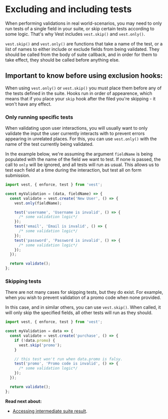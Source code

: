 # Excluding and including tests

When performing validations in real world-scenarios, you may need to only run tests of a single field in your suite, or skip certain tests according to some logic. That's why Vest includes `vest.skip()` and `vest.only()`.

`vest.skip()` and `vest.only()` are functions that take a name of the test, or a list of names to either include or exclude fields from being validated. They should be called from the body of suite callback, and in order for them to take effect, they should be called before anything else.

## Important to know before using exclusion hooks:

When using `vest.only()` or `vest.skip()` you must place them before any of the tests defined in the suite. Hooks run in order of appearence, which means that if you place your `skip` hook after the filed you're skipping - it won't have any effect.

### Only running specific tests

When validating upon user interactions, you will usually want to only validate the input the user currently interacts with to prevent errors appearing in unrelated places. For this, you can use `vest.only()` with the name of the test currently being validated.

In the example below, we're assuming the argument `fieldName` is being populated with the name of the field we want to test. If none is passed, the call to `only` will be ignored, and all tests will run as usual. This allows us to test each field at a time during the interaction, but test all on form submission.

```js
import vest, { enforce, test } from 'vest';

const myValidation = (data, fieldName) => {
  const validate = vest.create('New User', () => {
    vest.only(fieldName);

    test('username', 'Username is invalid', () => {
      /* some validation logic*/
    });
    test('email', 'Email is invalid', () => {
      /* some validation logic*/
    });
    test('password', 'Password is invalid', () => {
      /* some validation logic*/
    });
  });

  return validate();
};
```

### Skipping tests

There are not many cases for skipping tests, but they do exist. For example, when you wish to prevent validation of a promo code when none provided.

In this case, and in similar others, you can use `vest.skip()`. When called, it will only skip the specified fields, all other tests will run as they should.

```js
import vest, { enforce, test } from 'vest';

const myValidation = data => {
  const validate = vest.create('purchase', () => {
    if (!data.promo) {
      vest.skip('promo');
    }

    // this test won't run when data.promo is falsy.
    test('promo', 'Promo code is invalid', () => {
      /* some validation logic*/
    });
  });

  return validate();
};
```

**Read next about:**

- [Accessing intermediate suite result](./draft).
